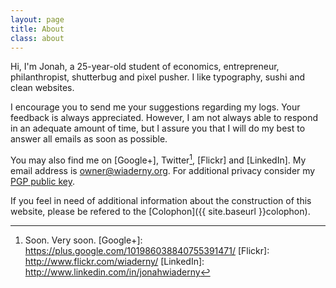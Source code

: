 ```yaml
---
layout: page
title: About
class: about
---
```

Hi, I'm Jonah, a 25-year-old student of economics, entrepreneur, philanthropist, shutterbug and pixel pusher. I like typography, sushi and clean websites.


I encourage you to send me your suggestions regarding my logs. Your feedback is always appreciated.
However, I am not always able to respond in an adequate amount of time, but I assure you that I will do my best to answer all emails as soon as possible.

You may also find me on [Google+], Twitter[^1], [Flickr] and [LinkedIn]. My email address is <owner@wiaderny.org>. For additional privacy consider my [PGP public key](../data/wiaderny.asc).

If you feel in need of additional information about the construction of this website, please be refered to the [Colophon]({{ site.baseurl }}colophon).

[^1]: Soon. Very soon.
[Google+]: https://plus.google.com/101986038840755391471/
[Flickr]: http://www.flickr.com/wiaderny/
[LinkedIn]: http://www.linkedin.com/in/jonahwiaderny